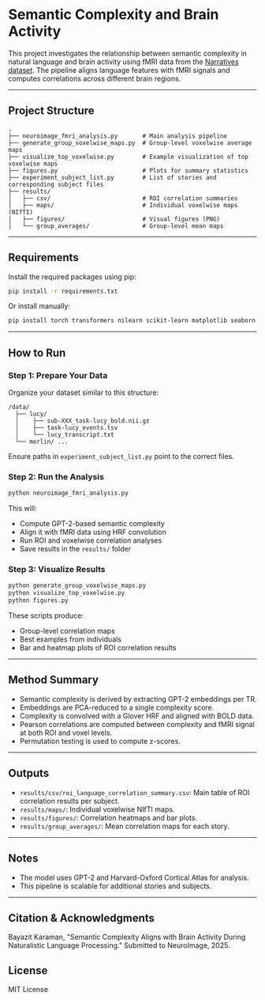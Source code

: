# Semantic Complexity and Brain Activity

This project investigates the relationship between semantic complexity in natural language and brain activity using fMRI data from the <a href="https://openneuro.org/datasets/ds002245/versions/1.0.1" target="_blank">Narratives dataset</a>. The pipeline aligns language features with fMRI signals and computes correlations across different brain regions.

---

## Project Structure

```
.
├── neuroimage_fmri_analysis.py       # Main analysis pipeline
├── generate_group_voxelwise_maps.py  # Group-level voxelwise average maps
├── visualize_top_voxelwise.py        # Example visualization of top voxelwise maps
├── figures.py                        # Plots for summary statistics
├── experiment_subject_list.py        # List of stories and corresponding subject files
├── results/
│   ├── csv/                          # ROI correlation summaries
│   ├── maps/                         # Individual voxelwise maps (NIfTI)
│   ├── figures/                      # Visual figures (PNG)
│   └── group_averages/               # Group-level mean maps
```

---

## Requirements

Install the required packages using pip:
```bash
pip install -r requirements.txt
```

Or install manually:
```bash
pip install torch transformers nilearn scikit-learn matplotlib seaborn pandas nibabel
```

---

## How to Run

### Step 1: Prepare Your Data
Organize your dataset similar to this structure:
```
/data/
  ├── lucy/
  │    ├── sub-XXX_task-lucy_bold.nii.gz
  │    ├── task-lucy_events.tsv
  │    └── lucy_transcript.txt
  └── merlin/ ...
```
Ensure paths in `experiment_subject_list.py` point to the correct files.

### Step 2: Run the Analysis
```bash
python neuroimage_fmri_analysis.py
```
This will:
- Compute GPT-2-based semantic complexity
- Align it with fMRI data using HRF convolution
- Run ROI and voxelwise correlation analyses
- Save results in the `results/` folder

### Step 3: Visualize Results
```bash
python generate_group_voxelwise_maps.py
python visualize_top_voxelwise.py
python figures.py
```
These scripts produce:
- Group-level correlation maps
- Best examples from individuals
- Bar and heatmap plots of ROI correlation results

---

## Method Summary
- Semantic complexity is derived by extracting GPT-2 embeddings per TR.
- Embeddings are PCA-reduced to a single complexity score.
- Complexity is convolved with a Glover HRF and aligned with BOLD data.
- Pearson correlations are computed between complexity and fMRI signal at both ROI and voxel levels.
- Permutation testing is used to compute z-scores.

---

## Outputs

- `results/csv/roi_language_correlation_summary.csv`: Main table of ROI correlation results per subject.
- `results/maps/`: Individual voxelwise NIfTI maps.
- `results/figures/`: Correlation heatmaps and bar plots.
- `results/group_averages/`: Mean correlation maps for each story.

---

## Notes
- The model uses GPT-2 and Harvard-Oxford Cortical Atlas for analysis.
- This pipeline is scalable for additional stories and subjects.

---

## Citation & Acknowledgments
Bayazit Karaman, "Semantic Complexity Aligns with Brain Activity During Naturalistic Language Processing." Submitted to NeuroImage, 2025.

## License
MIT License 
